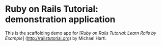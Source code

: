 # Ruby on Rails Tutorial: demonstration application

This is the scaffolding demo app for [*Ruby on Rails Tutorial: Learn Rails by Example*] (http://railstutorial.org) by Michael Hartl.

